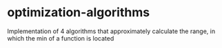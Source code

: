 # optimization-algorithms
Implementation of 4 algorithms that approximately calculate the range, in which the min of a function is located 
